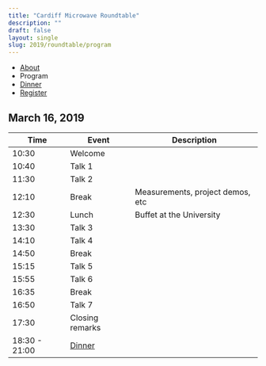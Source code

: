 ```yaml
---
title: "Cardiff Microwave Roundtable"
description: ""
draft: false
layout: single
slug: 2019/roundtable/program
---
```


<div class="tabs is-centered">
    <ul>
        <li><a href="/events/2019/roundtable">About</a></li>
        <li class="is-active"><a>Program</a></li>
        <li><a href="/events/2019/roundtable/dinner">Dinner</a></li>
        <li><a href="/events/2019/roundtable/register">Register</a></li>
    </ul>
</div>

## March 16, 2019

Time    | Event    | Description
--------|----------|---
10:30   | Welcome  
10:40   | Talk 1
11:30   | Talk 2
12:10   | Break    | Measurements, project demos, etc
12:30   | Lunch    | Buffet at the University
13:30   | Talk 3
14:10   | Talk 4
14:50   | Break
15:15   | Talk 5
15:55   | Talk 6
16:35   | Break
16:50   | Talk 7
17:30   | Closing remarks
18:30 - 21:00 | [Dinner](/events/2019/roundtable/dinner)
